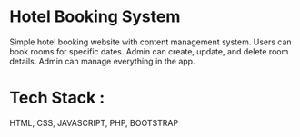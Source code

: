 <h1>Hotel Booking System</h1>
Simple hotel booking website with content management system. Users can book rooms for specific dates. Admin can create, update, and delete room details. Admin can manage everything in the app.

<h1>Tech Stack :</h1>
  
HTML, CSS, JAVASCRIPT, PHP, BOOTSTRAP

